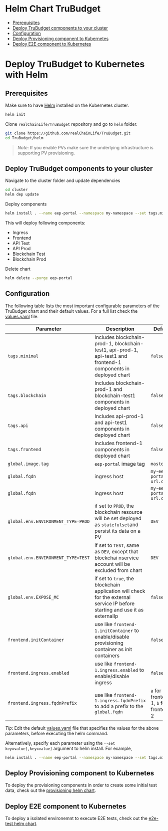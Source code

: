 # Helm Chart TruBudget <!-- omit in TOC -->

- [Prerequisites](#prerequisites)
- [Deploy TruBudget components to your cluster](#deploy-eep-portal-components-to-your-cluster)
- [Configuration](#configuration)
- [Deploy Provisioning component to Kubernetes](#deploy-provisioning-component-to-kubernetes)
- [Deploy E2E component to Kubernetes](#deploy-e2e-component-to-kubernetes)

# Deploy TruBudget to Kubernetes with Helm <!-- omit in TOC -->

## Prerequisites

Make sure to have [Helm](https://github.com/helm/helm/blob/master/docs/install.md) installed on the Kubernetes cluster.

```bash
helm init
```

Clone `realChainLife/TruBudget` repository and go to `helm` folder.

```bash
git clone https://github.com/realChainLife/TruBudget.git
cd TruBudget/helm
```

> _Note_: If you enable PVs make sure the underlying infrastructure is supporting PV provisioning.

## Deploy TruBudget components to your cluster

Navigate to the cluster folder and update dependencies

```bash
cd cluster
helm dep update
```

Deploy components

```bash
helm install . --name eep-portal --namespace my-namespace --set tags.minimal=true
```

This will deploy following components:

- Ingress
- Frontend
- API Test
- API Prod
- Blockchain Test
- Blockchain Prod

Delete chart

```bash
helm delete --purge eep-portal
```

## Configuration

The following table lists the most important configurable parameters of the TruBudget chart and their default values. For a full list check the [values.yaml](cluster/values.yaml) file.

| Parameter                          | Description                                                                                                                  | Default                                |
| ---------------------------------- | ---------------------------------------------------------------------------------------------------------------------------- | -------------------------------------- |
| `tags.minimal`                     | Includes blockchain-prod-1, blockchain-test1, api-prod-1, api-test1 and frontend-1 components in deployed chart              | `false`                                |
| `tags.blockchain`                  | Includes blockchain-prod-1 and blockchain-test1 components in deployed chart                                                 | `false`                                |
| `tags.api`                         | Includes api-prod-1 and api-test1 components in deployed chart                                                               | `false`                                |
| `tags.frontend`                    | Includes frontend-1 components in deployed chart                                                                             | `false`                                |
| `global.image.tag`                 | `eep-portal` image tag                                                                                                        | `master`                               |
| `global.fqdn`                      | ingress host                                                                                                                 | `my-eep-portal-url.com`                 |
| `global.fqdn`                      | ingress host                                                                                                                 | `my-eep-portal-url.com`                 |
| `global.env.ENVIRONMENT_TYPE=PROD` | if set to `PROD`, the blockchain resource will be set deployed as `statefulset`and persist its data on a PV                  | `DEV`                                  |
| `global.env.ENVIRONMENT_TYPE=TEST` | if set to `TEST`, same as `DEV`, except that blockchai nservice account will be excluded from chart                          | `DEV`                                  |
| `global.env.EXPOSE_MC`             | if set to `true`, the blockchain application will check for the external service IP before starting and use it as externalIp | `false`                                |
| `frontend.initContainer`           | use like `frontend-1.initContainer` to enable/disable provisioning container as init containers                              | `false`                                |
| `frontend.ingress.enabled`         | use like `frontend-1.ingress.enabled` to enable/disable ingress                                                              | `false`                                |
| `frontend.ingress.fqdnPrefix`      | use like `frontend-1.ingress.fqdnPrefix` to add a prefix to the `global.fqdn`                                                | `a` for frontend-1, `b` for frontend-2 |

_Tip_: Edit the default [values.yaml](cluster/values.yaml) file that specifies the values for the above parameters, before executing the helm command.

Alternatively, specify each parameter using the `--set key=value[,key=value]` argument to helm install. For example,

```bash
helm install . --name eep-portal --namespace my-namespace --set tags.minimal=true --set frontend-1.ingress.enabled=true
```

## Deploy Provisioning component to Kubernetes

To deploy the provisioning components in order to create some initial test data, check out the [provisioning helm chart](./provisioning/README.md).

## Deploy E2E component to Kubernetes

To deploy a isolated environemnt to execute E2E tests, check out the [e2e-test helm chart](./tests/README.md).

